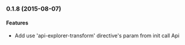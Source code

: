 ### 0.1.8 (2015-08-07)

#### Features

* Add use 'api-explorer-transform' directive's param from init call Api